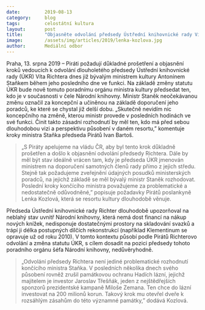 ```yaml
---
date:         2019-08-13
category:     blog
tags:         celostátní kultura
layout:       post
title:        "Objasněte odvolání předsedy Ústřední knihovnické rady Víta Richtera, vyzývají vládu Piráti"
image:        /assets/img/articles/2019/lenka-kozlova.jpg
author:       Mediální odbor
---
```



Praha, 13. srpna 2019 – Piráti požadují důkladné prošetření a objasnění kroků vedoucích k  odvolání dlouholetého předsedy Ústřední knihovnické rady (ÚKR) Víta Richtera dnes již bývalým ministrem kultury Antonínem Staňkem během jeho posledního dne ve funkci. Na základě změny statutu ÚKR bude nově tomuto poradnímu orgánu ministra kultury předsedat ten, kdo je v současnosti v čele Národní knihovny. Ministr Staněk neočekávanou změnu označil za koncepční a učiněnou na základě doporučení jeho poradců, ke které se chystal již delší dobu. „Skutečně nevidím nic koncepčního na změně, kterou ministr provede v posledních hodinách ve své funkci. Činit takto zásadní rozhodnutí by měl ten, kdo má před sebou dlouhodobou vizi a perspektivu působení v daném resortu,” komentuje kroky ministra Staňka předseda Pirátů Ivan Bartoš. 

> „S Piráty apelujeme na vládu ČR, aby byl tento krok důkladně prošetřen a došlo k objasnění odvolání předsedy Richtera. Dále by měl být stav ideálně vrácen tam, kdy je předseda ÚKR jmenován ministrem na doporučení samotných členů rady přímo z jejich středu. Stejně tak požadujeme zveřejnění údajných posudků ministerských poradců, na jejichž základě se měl bývalý ministr Staněk rozhodovat. Poslední kroky končícího ministra považujeme za problematické a nedostatečně odůvodněné,” popisuje požadavky Pirátů poslankyně Lenka Kozlová, která se resortu kultury dlouhodobě věnuje.

Předseda Ústřední knihovnické rady Richter dlouhodobě upozorňoval na neblahý stav uvnitř Národní knihovny, která nemá dost financí na nákup nových knížek, nedisponuje dostatečnými prostory na skladování svazků a trápí ji délka postupných dílčích rekonstrukcí (například Klementinum se opravuje už od roku 2010). V tomto kontextu působí podle Pirátů Richterovo odvolání a změna statutu ÚKR, s cílem dosadit na pozici předsedy tohoto poradního orgánu šéfa Národní knihovny, nedůvěryhodně.  

> „Odvolání předsedy Richtera není jediné problematické rozhodnutí končícího ministra Staňka. V posledních několika dnech svého působení rovněž zrušil památkovou ochranu Hadích lázní, jejichž majitelem je investor Jaroslav Třešňák, jeden z nejštědřejších sponzorů prezidentské kampaně Miloše Zemana. Ten chce do lázní investovat na 200 milionů korun. Takový krok mu otevřel dveře k rozsáhlým zásahům do této významné památky,” dodává Kozlová. 
